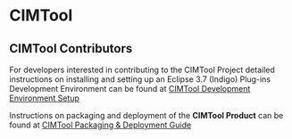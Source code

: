 # CIMTool

## CIMTool Contributors

For developers interested in contributing to the CIMTool Project detailed instructions on installing and setting up an Eclipse 3.7 (Indigo) Plug-ins Development Environment can be  found at [CIMTool Development Environment Setup](https://github.com/CIMug-org/CIMTool/blob/gh-pages/dev-env-setup.md)

Instructions on packaging and deployment of the **CIMTool Product** can be  found at [CIMTool Packaging & Deployment Guide](https://github.com/CIMug-org/CIMTool/blob/gh-pages/cim-tool-deploy-instructions.md)
